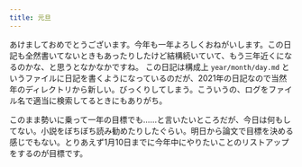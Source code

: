 ```yaml
---
title: 元旦
---
```


あけましておめでとうございます。今年も一年よろしくおねがいします。この日記も全然書いてないときもあったりしたけど結構続いていて、もう三年近くになるのかな、と思うとなかなかですね。
この日記は構成上 `year/month/day.md` というファイルに日記を書くようになっているのだが、2021年の日記なので当然年のディレクトリから新しい。びっくりしてしまう。こういうの、ログをファイル名で適当に検索してるときにもありがち。

このまま勢いに乗って一年の目標でも……と言いたいところだが、今日は何もしてない。小説をぼちぼち読み勧めたりしたぐらい。明日から論文で目標を決める感じでもない。とりあえず1月10日までに今年中にやりたいことのリストアップをするのが目標です。
